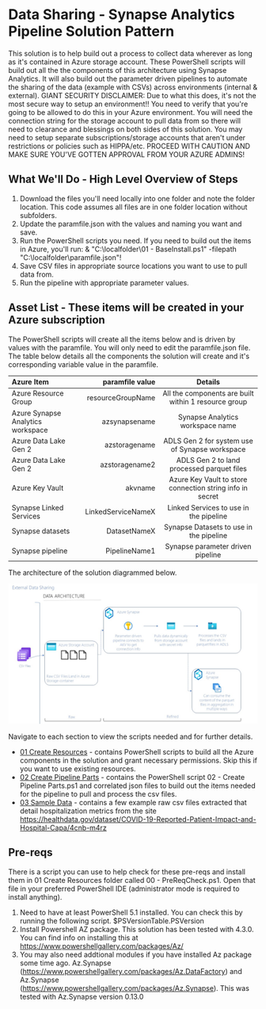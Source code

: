 # Data Sharing - Synapse Analytics Pipeline Solution Pattern 

This solution is to help build out a process to collect data wherever as long as it's contained in Azure storage account.  These PowerShell scripts will build out all the the components of this architecture using Synapse Analytics.  It will also build out the parameter driven pipelines to automate the sharing of the data (example with CSVs) across environments (internal & external).  GIANT SECURITY DISCLAIMER: Due to what this does, it's not the most secure way to setup an environment!!  You need to verify that you're going to be allowed to do this in your Azure environment.  You will need the connection string for the storage account to pull data from so there will need to clearance and blessings on both sides of this solution.  You may need to setup separate subscriptions/storage accounts that aren't under restrictions or policies such as HIPPA/etc.  PROCEED WITH CAUTION AND MAKE SURE YOU'VE GOTTEN APPROVAL FROM YOUR AZURE ADMINS!  
	

## What We'll Do - High Level Overview of Steps  

1. Download the files you'll need locally into one folder and note the folder location.  This code assumes all files are in one folder location without subfolders.   
2. Update the paramfile.json with the values and naming you want and save.  
3. Run the PowerShell scripts you need.  If you need to build out the items in Azure, you'll run: 
	& "C:\localfolder\01 - BaseInstall.ps1" -filepath "C:\localfolder\paramfile.json"!
4. Save CSV files in appropriate source locations you want to use to pull data from.  
5. Run the pipeline with appropriate parameter values.  

## Asset List - These items will be created in your Azure subscription 

The PowerShell scripts will create all the items below and is driven by values with the paramfile.  You will only need to edit the paramfile.json file.  The table below details all the components the solution will create and it's corresponding variable value in the paramfile.    

Azure Item | paramfile value | Details
| :--- | ---: | :---:
Azure Resource Group   | resourceGroupName | All the components are built within 1 resource group 
Azure Synapse Analytics workspace  | azsynapsename | Synapse Analytics workspace name
Azure Data Lake Gen 2  | azstoragename | ADLS Gen 2 for system use of Synapse workspace
Azure Data Lake Gen 2  | azstoragename2 | ADLS Gen 2 to land processed parquet files 
Azure Key Vault | akvname | Azure Key Vault to store connection string info in secret
Synapse Linked Services| LinkedServiceNameX | Linked Services to use in the pipeline 
Synapse datasets| DatasetNameX | Synapse Datasets to use in the pipeline
Synapse pipeline | PipelineName1 | Synapse parameter driven pipeline



The architecture of the solution diagrammed below.  


![alt text](https://github.com/hfoley/EDU/blob/master/images/Hope%20Data%20Share%20Architecture.jpg?raw=true)

	
Navigate to each section to view the scripts needed and for further details.  
* [01 Create Resources](https://github.com/hfoley/DataSharePipeline/tree/main/01%20Create%20Resources)   - contains PowerShell scripts to build all the Azure components in the solution and grant necessary permissions. Skip this if you want to use existing resources.  
* [02 Create Pipeline Parts](https://github.com/hfoley/DataSharePipeline/tree/main/02%20Create%20Pipeline%20Parts) - contains the PowerShell script 02 - Create Pipeline Parts.ps1 and correlated json files to build out the items needed for the pipeline to pull and process the csv files.
* [03 Sample Data](https://github.com/hfoley/DataSharePipeline/tree/main/03%20Sample%20Data) - contains a few example raw csv files extracted that detail hospitalization metrics from the site https://healthdata.gov/dataset/COVID-19-Reported-Patient-Impact-and-Hospital-Capa/4cnb-m4rz   

## Pre-reqs
There is a script you can use to help check for these pre-reqs and install them in 01 Create Resources folder called 00 - PreReqCheck.ps1. Open that file in your preferred PowerShell IDE (administrator mode is required to install anything).   
1. Need to have at least PowerShell 5.1 installed.  You can check this by running the following script. 
	$PSVersionTable.PSVersion
2. Install Powershell AZ package.  This solution has been tested with 4.3.0.  You can find info on installing this at https://www.powershellgallery.com/packages/Az/
3. You may also need addtional modules if you have installed Az package some time ago.  Az.Synapse (https://www.powershellgallery.com/packages/Az.DataFactory) and Az.Synapse (https://www.powershellgallery.com/packages/Az.Synapse).  This was tested with Az.Synapse version 0.13.0
	







		

	
	


